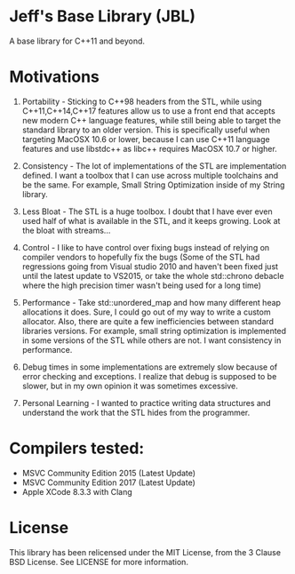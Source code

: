 # Jeff's Base Library (JBL)
A base library for C++11 and beyond.

# Motivations
1) Portability - Sticking to C++98 headers from the STL, while using C++11,C++14,C++17 features allow us to use a front end that accepts new modern C++ language features, while still being able to target the standard library to an older version. This is specifically useful when targeting MacOSX 10.6 or lower, because I can use C++11 language features and use libstdc++ as libc++ requires MacOSX 10.7 or higher.

2) Consistency - The lot of implementations of the STL are implementation defined. I want a toolbox that I can use across multiple toolchains and be the same. For example, Small String Optimization inside of my String library.

3) Less Bloat - The STL is a huge toolbox. I doubt that I have ever even used half of what is available in the STL, and it keeps growing. Look at the bloat with streams...

4) Control - I like to have control over fixing bugs instead of relying on compiler vendors to hopefully fix the bugs (Some of the STL had regressions going from Visual studio 2010 and haven't been fixed just until the latest update to VS2015, or take the whole std::chrono debacle where the high precision timer wasn't being used for a long time)

5) Performance - Take std::unordered_map and how many different heap allocations it does. Sure, I could go out of my way to write a custom allocator. Also, there are quite a few inefficiencies between standard libraries versions. For example, small string optimization is implemented in some versions of the STL while others are not. I want consistency in performance.

6) Debug times in some implementations are extremely slow because of error checking and exceptions. I realize that debug is supposed to be slower, but in my own opinion it was sometimes excessive.

7) Personal Learning - I wanted to practice writing data structures and understand the work that the STL hides from the programmer.

# Compilers tested:

* MSVC Community Edition 2015 (Latest Update)
* MSVC Community Edition 2017 (Latest Update)
* Apple XCode 8.3.3 with Clang

# License
This library has been relicensed under the MIT License, from the 3 Clause BSD License. See LICENSE for more information.